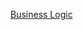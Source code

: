 [Business Logic](https://admitted-guppy-255.notion.site/Business-Logic-20d5e09041be806fa668e1031b8280a5?source=copy_link)
